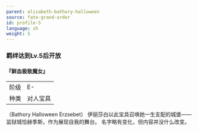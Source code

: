 ```yaml
---
parent: elisabeth-bathory-halloween
source: fate-grand-order
id: profile-5
language: zh
weight: 5
---
```


### 羁绊达到Lv.5后开放

#### 『鲜血极致魔女』

<table>
  <tr><td>阶级</td><td>E-</td></tr>
  <tr><td>种类</td><td>对人宝具</td></tr>
</table>

（Bathory Halloween Erzsebet）
伊丽莎白以此宝具召唤她一生支配的城堡——监狱城恰赫季斯，作为展现自我的舞台。
名字略有变化，但内容并没什么改变。
